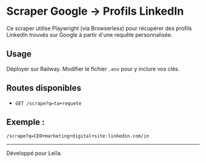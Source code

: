 # Scraper Google → Profils LinkedIn

Ce scraper utilise Playwright (via Browserless) pour récupérer des profils LinkedIn trouvés sur Google à partir d'une requête personnalisée.

## Usage
Déployer sur Railway. Modifier le fichier `.env` pour y inclure vos clés.

## Routes disponibles
- `GET /scrape?q=ta+requete`

## Exemple :
`/scrape?q=CEO+marketing+digital+site:linkedin.com/in`

---

Développé pour Leïla.